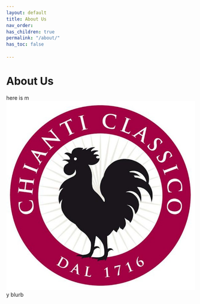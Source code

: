 ```yaml
---
layout: default
title: About Us
nav_order: 
has_children: true
permalink: "/about/"
has_toc: false

---
```

# About Us

here is m![](/uploads/chianticlassicologo.jpg)y blurb
